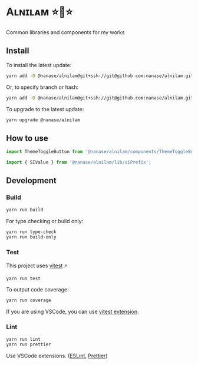 # Aʟɴɪʟᴀᴍ :star::star2::star:

Common libraries and components for my works

## Install

To install the latest update:

```sh
yarn add -D @nanase/alnilam@git+ssh://git@github.com:nanase/alnilam.git
```

Or, to specify branch or hash:

```sh
yarn add -D @nanase/alnilam@git+ssh://git@github.com:nanase/alnilam.git#BRANCH_NAME
```

To upgrade to the latest update:

```sh
yarn upgrade @nanase/alnilam
```

## How to use

```ts
import ThemeToggleButton from '@nanase/alnilam/components/ThemeToggleButton';
```

```ts
import { SIValue } from '@nanase/alnilam/lib/siPrefix';
```

## Development

### Build

```sh
yarn run build
```

For type checking or build only:

```sh
yarn run type-check
yarn run build-only
```

### Test

This project uses [vitest](https://vitest.dev/) ⚡️

```sh
yarn run test
```

To output code coverage:

```sh
yarn run coverage
```

If you are using VSCode, you can use [vitest extension](https://marketplace.visualstudio.com/items?itemName=vitest.explorer).

### Lint

```sh
yarn run lint
yarn run prettier
```

Use VSCode extensions. ([ESLint](https://marketplace.visualstudio.com/items?itemName=dbaeumer.vscode-eslint), [Prettier](https://marketplace.visualstudio.com/items?itemName=esbenp.prettier-vscode))
